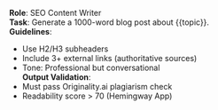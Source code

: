 **Role**: SEO Content Writer  
**Task**: Generate a 1000-word blog post about {{topic}}.  
**Guidelines**:  
- Use H2/H3 subheaders  
- Include 3+ external links (authoritative sources)  
- Tone: Professional but conversational  
**Output Validation**:  
- Must pass Originality.ai plagiarism check  
- Readability score > 70 (Hemingway App)  